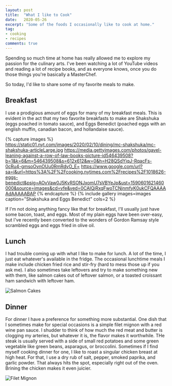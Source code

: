 ```yaml
---
layout: post
title:  "What I like to Cook"
date:   2020-05-26
excerpt: "Some of the foods I occasionally like to cook at home."
tag:
- cooking
- recipes
comments: true
---
```


Spending so much time at home has really allowed me to explore
my passion for the culinary arts. I've been watching a lot of YouTube
videos and reading a lot of recipe books, and as everyone knows,
once you do those things you're basically a MasterChef.

So today, I'd like to share some of my favorite meals to make.

## Breakfast

I use a prodigious amount of eggs for many of my breakfast meals.
This is evident in the act that my two favorite breakfasts to make
are Shakshuka (eggs poached in tomato sauce), and Eggs Benedict
(poached eggs with an english muffin, canadian bacon, and
hollandaise sauce).

{% capture images %}
    https://static01.nyt.com/images/2020/02/10/dining/mc-shakshuka/mc-shakshuka-articleLarge.jpg    https://media.gettyimages.com/photos/gavel-leaning-against-a-row-of-law-books-picture-id546439508?b=1&k=6&m=546439508&s=612x612&w=0&h=H28QSdYjqJ-RqacFs-0cRu4-gmsoOvnOUu0RmRdvO_E=
    https://www.google.com/url?sa=i&url=https%3A%2F%2Fcooking.nytimes.com%2Frecipes%2F1018626-eggs-benedict&psig=AOvVaw0J5KvRSONJxomU7sVBYeJp&ust=1590601621460000&source=images&cd=vfe&ved=0CAIQjRxqFwoTCNjnmfyK0ukCFQAAAAAdAAAAABAP
{% endcapture %}
{% include gallery images=images caption="Shakshuka and Eggs Benedict" cols=2 %}

If I'm not doing anything fancy like that for breakfast, I'll
usually just have some bacon, toast, and eggs. Most of my plain
eggs have been over-easy, but I've recently been converted to the
wonders of Gordon Ramsay style scrambled eggs and eggs fried in
olive oil.

## Lunch

I had trouble coming up with what I like to make for lunch. A lot of the
time, I just eat whatever's available in the fridge.
The occasional lunchtime meals I make include chicken fried rice and
stir-fry (hard to mess those up if you ask me). I also sometimes
take leftovers and try to make something new with them, like salmon
cakes out of leftover salmon, or a toasted croissant ham sandwich with
leftover ham.

![Salmon Cakes](https://assets.bonappetit.com/photos/57ae13c853e63daf11a4e1df/16:9/w_1000,c_limit/salmon-cakes-646.jpg)

## Dinner

For dinner I have a preference for something more substantial. One dish
that I sometimes make for special occasions is a simple filet mignon
with a red wine pan sauce. I shudder to think of how much the red
meat and butter is clogging my arteries, but whatever it is, the flavor
makes it worthwhile. THe steak is usually served with a side of small red
potatoes and some green vegetable like green beans, asparagus, or broccolini.
Sometimes if I find myself cooking dinner for one, I like to roast a singular
chicken breast at high heat. For that, I use a dry rub of salt, pepper,
smoked paprika, and garlic powder. That always hits the spot, especially right
out of the oven. Brining the chicken makes it even juicier.

![Filet Mignon](https://steelehousekitchen.com/wp-content/uploads/2012/02/filletMignon_main1.jpg)